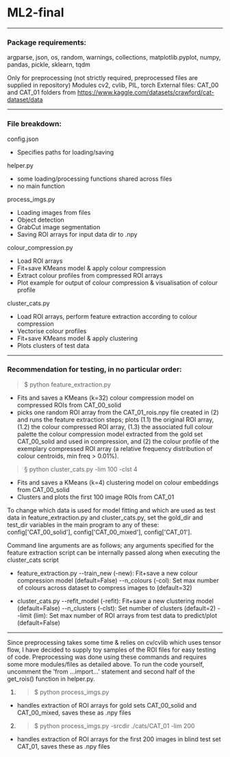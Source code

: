 # ML2-final

___
### Package requirements:  
argparse, json, os, random, warnings, collections, matplotlib.pyplot, numpy, pandas, pickle, sklearn, tqdm

Only for preprocessing (not strictly required, preprocessed files are supplied in repository)
Modules cv2, cvlib, PIL, torch
External files: CAT_00 and CAT_01 folders from https://www.kaggle.com/datasets/crawford/cat-dataset/data

___

### File breakdown:

config.json
* Specifies paths for loading/saving

helper.py  
* some loading/processing functions shared across files
* no main function

process_imgs.py  
* Loading images from files
* Object detection
* GrabCut image segmentation
* Saving ROI arrays for input data dir to .npy

colour_compression.py  
* Load ROI arrays
* Fit+save KMeans model & apply colour compression 
* Extract colour profiles from compressed ROI arrays
* Plot example for output of colour compression & visualisation of colour profile

cluster_cats.py  
* Load ROI arrays, perform feature extraction according to colour compression
* Vectorise colour profiles
* Fit+save KMeans model & apply clustering
* Plots clusters of test data

____

### Recommendation for testing, in no particular order:  

> $ python feature_extraction.py
* Fits and saves a KMeans (k=32) colour compression model on compressed ROIs from CAT_00_solid
* picks one random ROI array from the CAT_01_rois.npy file created in (2) and runs the feature extraction steps; plots (1.1) the original ROI array, (1.2) the colour compressed ROI array, (1.3) the associated full colour palette the colour compression model extracted from the gold set CAT_00_solid and used in compression, and (2) the colour profile of the exemplary compressed ROI array (a relative frequency distribution of colour centroids, min freq > 0.01%).


> § python cluster_cats.py -lim 100 -clst 4
* Fits and saves a KMeans (k=4) clustering model on colour embeddings from CAT_00_solid
* Clusters and plots the first 100 image ROIs from CAT_01


To change which data is used for model fitting and which are used as test data in feature_extraction.py and cluster_cats.py, set the gold_dir and test_dir variables in the main program to any of these: config['CAT_00_solid'], config['CAT_00_mixed'], config['CAT_01'].

Command line arguments are as follows; any arguments specified for the feature extraction script can be internally passed along when executing the cluster_cats script

* feature_extraction.py
--train_new (-new): Fit+save a new colour compression model (default=False)
--n_colours (-col): Set max number of colours across dataset to compress images to (default=32)

* cluster_cats.py
--refit_model (-refit): Fit+save a new clustering model (default=False)
--n_clusters (-clst): Set number of clusters (default=2)
--limit (lim): Set max number of ROI arrays from test data to predict/plot (default=False)

___

Since preprocessing takes some time & relies on cv/cvlib which uses tensor flow, I have decided to supply toy samples of the ROI files for easy testing of code. Preprocessing was done using these commands and requires some more modules/files as detailed above. To run the code yourself, uncomment the 'from ...import...' statement and second half of the get_rois() function in helper.py.

1) > $ python process_imgs.py  
* handles extraction of ROI arrays for gold sets CAT_00_solid and CAT_00_mixed, saves these as .npy files 

2) > $ python process_imgs.py -srcdir ./cats/CAT_01 -lim 200
* handles extraction of ROI arrays for the first 200 images in blind test set CAT_01, saves these as .npy files 
